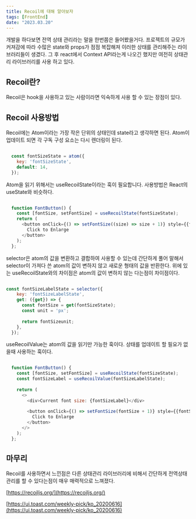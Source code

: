 ```yaml
---
title: Recoil에 대해 알아보자
tags: [FrontEnd]
date: "2023.03.20"
---
```

개발을 하다보면 전역 상태 관리라는 말을 한번쯤은 들어봤을거다. 프로젝트의 규모가 커져감에 따라 수많은 state와 props가 점점 복잡해져 이러한 상태를 관리해주는 라이브러리들이 생겼다. 그 후 react에서 Context API라는게 나오긴 했지만 여전히 상태관리 라이브러리를 사용 하고 있다.

## Recoil란? 

Recoil은 hook을 사용하고 있는 사람이라면 익숙하게 사용 할 수 있는 장점이 있다. 

## Recoil 사용방법 

Recoil에는 Atom이라는 가장 작은 단위의 상태인데 state라고 생각하면 된다. Atom이 업데이트 되면 각 구독 구성 요소는 다시 렌더링이 된다.

```javascript

  const fontSizeState = atom({
    key: 'fontSizeState',
    default: 14,
  });


```
Atom을 읽기 위해서는 useRecoilState이라는 훅이 필요합니다. 사용방법은 React의 useState와 비슷하다.

```javascript

  function FontButton() {
    const [fontSize, setFontSize] = useRecoilState(fontSizeState);
    return (
      <button onClick={() => setFontSize((size) => size + 1)} style={{fontSize}}>
        Click to Enlarge
      </button>
    );
  };


```
selector은 atom의 값을 변환하고 결합하여 사용할 수 있는데 간단하게 풀어 말해서 selector이 가져다 쓴 atom의 값이 변하지 않고 새로운 형태의 값을 반환한다. 위에 있는 useRecoilState와의 차이점은 atom의 값이 변하지 않는 다는점이 차이점이다.

```javascript

const fontSizeLabelState = selector({
    key: 'fontSizeLabelState',
    get: ({get}) => {
      const fontSize = get(fontSizeState);
      const unit = 'px';
  
      return fontSizeunit;
    },
  });


```
useRecoilValue는 atom의 값을 읽기만 가능한 훅이다. 상태를 업데이트 할 필요가 없을때 사용하는 훅이다.

```javascript

  function FontButton() {
    const [fontSize, setFontSize] = useRecoilState(fontSizeState);
    const fontSizeLabel = useRecoilValue(fontSizeLabelState);
  
    return (
      <>
        <div>Current font size: {fontSizeLabel}</div>
  
        <button onClick={() => setFontSize(fontSize + 1)} style={{fontSize}}>
          Click to Enlarge
        </button>
      </>
    );
  };


```
## 마무리 

Recoil를 사용하면서 느낀점은 다른 상태관리 라이브러리에 비해서 간단하게 전역상태관리를 할 수 있다는점이 매우 매력적으로 느껴졌다.

[https://recoiljs.org/](https://recoiljs.org/) 

[https://ui.toast.com/weekly-pick/ko_20200616](https://ui.toast.com/weekly-pick/ko_20200616) 
